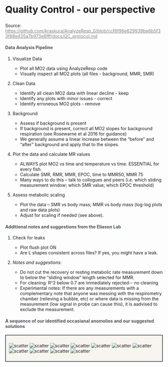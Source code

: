 
<div class="page-header">
<h2 style="font-size: 30px; text-align:left;">Quality Control - our perspective</h2>
  <p>Source: <a href = "#" style = "color:gray;">https://github.com/kraskura/AnalyzeResp_0/blob/ccf6f96e629939be6b5f33f88e435a7b973e6fff/docs/QC_protocol.md</a></p>
</div>


<h4 style="color:#495057; font-weight: bold;  text-align: left">Data Analysis Pipeline</h4>
 
1. Visualize Data
    - Plot all MO2 data using AnalyzeResp code
    - Visually inspect all MO2 plots (all files - background, MMR, SMR)

2. Clean Data
    - Identify all clean MO2 data with linear decline - keep
    - Identify any plots with minor issues - correct
    - Identify erroneous MO2 plots - remove

3. Background
    - Assess if background is present
    - If background is present, correct all MO2 slopes for background respiration (see Rosewarne et al 2016 for guidance)
    - We generally assume a linear increase between the “before” and “after” background and apply that to the slopes.

4. Plot the data and calculate MR values
    - ALWAYS plot MO2 vs time and temperature vs time. ESSENTIAL for every fish.
    - Calculate SMR, RMR, MMR, EPOC, time to MMR50, MMR 75
    - Many ways to do this – talk to collogues and peers (i.e. which sliding measurement window; which SMR value; which EPOC threshold)

5. Assess metabolic scaling
    - Plot the data – SMR vs body mass; MMR vs body mass (log-log plots and raw data plots)
    - Adjust for scaling if needed (see above).

<h4 style="color:#495057; font-weight: bold;  text-align: left">Additional notes and suggestions from the Eliason Lab</h4>

1. Check for leaks
    - Plot flush plot ON
    - Are L shapes consistent across files? If yes, you might have a leak.

2. _Notes and suggestions:_ 
    - Do not cut the recovery or resting metabolic rate measurement down to below the “sliding window” length selected for MMR.
    - For cleaning: R^2 below 0.7 are immediately rejected-- no cleaning
    - Experimental notes: If there are any measurements with a complementary note that anyone was messing with the respirometry chamber (relieving a bubble, etc) or where data is missing from the measurement (low signal in probe can cause this), it is aadvised to exclude the measurement. 

<h4 style="color:#495057; font-weight: bold;  text-align: left"> A sequence of our identified occasianal anomolies and our suggested solutions</h4>

<div style="background-color: #f8f5f0;  border: 2px solid #484f4f; padding: 10px">

<img src= "./files/resources/qc_Eliason_lab/slide5.png" alt="scatter"></img>
<img src= "./files/resources/qc_Eliason_lab/slide6.png" alt="scatter"></img>
<img src= "./files/resources/qc_Eliason_lab/slide7.png" alt="scatter"></img>
<img src= "./files/resources/qc_Eliason_lab/slide8.png" alt="scatter"></img>
<img src= "./files/resources/qc_Eliason_lab/slide9.png" alt="scatter"></img>
<img src= "./files/resources/qc_Eliason_lab/slide10.png" alt="scatter"></img>
<img src= "./files/resources/qc_Eliason_lab/slide11.png" alt="scatter"></img>
<img src= "./files/resources/qc_Eliason_lab/slide12.png" alt="scatter"></img>
<img src= "./files/resources/qc_Eliason_lab/slide13.png" alt="scatter"></img>
<img src= "./files/resources/qc_Eliason_lab/slide14.png" alt="scatter"></img>
<img src= "./files/resources/qc_Eliason_lab/slide15.png" alt="scatter"></img>


</div>
